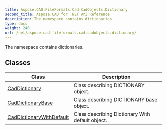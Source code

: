 ```yaml
---
title: Aspose.CAD.FileFormats.Cad.CadObjects.Dictionary
second_title: Aspose.CAD for .NET API Reference
description: The namespace contains dictionaries
type: docs
weight: 240
url: /net/aspose.cad.fileformats.cad.cadobjects.dictionary/
---
```

The namespace contains dictionaries.

## Classes

| Class | Description |
| --- | --- |
| [CadDictionary](./caddictionary/) | Class describing DICTIONARY object. |
| [CadDictionaryBase](./caddictionarybase/) | Class describing DICTIONARY base object. |
| [CadDictionaryWithDefault](./caddictionarywithdefault/) | Class describing Dictionary With default object. |


